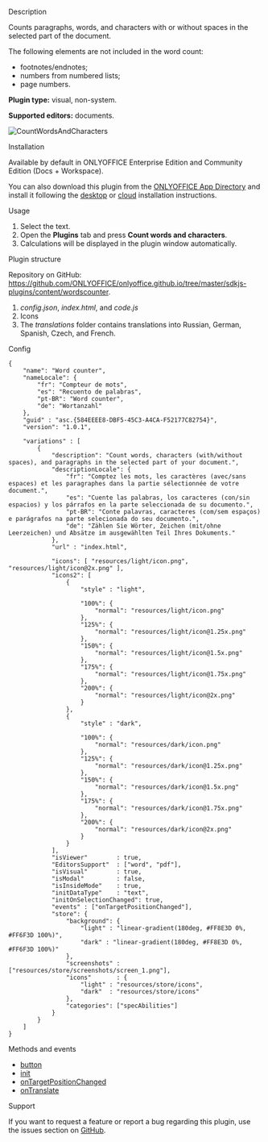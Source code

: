 Description

Counts paragraphs, words, and characters with or without spaces in the selected part of the document.

The following elements are not included in the word count:

* footnotes/endnotes;
* numbers from numbered lists;
* page numbers.

**Plugin type:** visual, non-system.

**Supported editors:** documents.

![CountWordsAndCharacters](/assets/images/plugins/gifs/count-words-and-characters.gif)

Installation

Available by default in ONLYOFFICE Enterprise Edition and Community Edition (Docs + Workspace).

You can also download this plugin from the [ONLYOFFICE App Directory](https://www.onlyoffice.com/en/app-directory/word-counter) and install it following the [desktop](/plugin/installation/desktop) or [cloud](/plugin/installation/cloud) installation instructions.

Usage

1. Select the text.
2. Open the **Plugins** tab and press **Count words and characters**.
3. Calculations will be displayed in the plugin window automatically.

Plugin structure

Repository on GitHub: <https://github.com/ONLYOFFICE/onlyoffice.github.io/tree/master/sdkjs-plugins/content/wordscounter>.

1. *config.json*, *index.html*, and *code.js*
2. Icons
3. The *translations* folder contains translations into Russian, German, Spanish, Czech, and French.

Config

```
{
    "name": "Word counter",
    "nameLocale": {
        "fr": "Compteur de mots",
        "es": "Recuento de palabras",
        "pt-BR": "Word counter",
        "de": "Wortanzahl"
    },
    "guid" : "asc.{584EEEE8-DBF5-45C3-A4CA-F52177C82754}",
    "version": "1.0.1",

    "variations" : [
        {
            "description": "Count words, characters (with/without spaces), and paragraphs in the selected part of your document.",
            "descriptionLocale": {
                "fr": "Comptez les mots, les caractères (avec/sans espaces) et les paragraphes dans la partie sélectionnée de votre document.",
                "es": "Cuente las palabras, los caracteres (con/sin espacios) y los párrafos en la parte seleccionada de su documento.",
                "pt-BR": "Conte palavras, caracteres (com/sem espaços) e parágrafos na parte selecionada do seu documento.",
                "de": "Zählen Sie Wörter, Zeichen (mit/ohne Leerzeichen) und Absätze im ausgewählten Teil Ihres Dokuments."
            },
            "url" : "index.html",

            "icons": [ "resources/light/icon.png", "resources/light/icon@2x.png" ],
            "icons2": [
                {
                    "style" : "light",
                    
                    "100%": {
                        "normal": "resources/light/icon.png"
                    },
                    "125%": {
                        "normal": "resources/light/icon@1.25x.png"
                    },
                    "150%": {
                        "normal": "resources/light/icon@1.5x.png"
                    },
                    "175%": {
                        "normal": "resources/light/icon@1.75x.png"
                    },
                    "200%": {
                        "normal": "resources/light/icon@2x.png"
                    }
                },
                {
                    "style" : "dark",
                    
                    "100%": {
                        "normal": "resources/dark/icon.png"
                    },
                    "125%": {
                        "normal": "resources/dark/icon@1.25x.png"
                    },
                    "150%": {
                        "normal": "resources/dark/icon@1.5x.png"
                    },
                    "175%": {
                        "normal": "resources/dark/icon@1.75x.png"
                    },
                    "200%": {
                        "normal": "resources/dark/icon@2x.png"
                    }
                }
            ],
            "isViewer"        : true,
            "EditorsSupport"  : ["word", "pdf"],
            "isVisual"        : true,
            "isModal"         : false,
            "isInsideMode"    : true,
            "initDataType"    : "text",
            "initOnSelectionChanged": true,
            "events" : ["onTargetPositionChanged"],
            "store": {
                "background": {
                    "light" : "linear-gradient(180deg, #FF8E3D 0%, #FF6F3D 100%)",
                    "dark" : "linear-gradient(180deg, #FF8E3D 0%, #FF6F3D 100%)"
                },
                "screenshots" : ["resources/store/screenshots/screen_1.png"],
                "icons"       : {
                    "light" : "resources/store/icons",
                    "dark"  : "resources/store/icons"
                },
                "categories": ["specAbilities"]
            }
        }
    ]
}
```

Methods and events

* [button](/plugin/events/button)
* [init](/plugin/events/init)
* [onTargetPositionChanged](/plugin/events/ontargetpositionchanged)
* [onTranslate](/plugin/events/ontranslate)

Support

If you want to request a feature or report a bug regarding this plugin, use the issues section on [GitHub](https://github.com/ONLYOFFICE/onlyoffice.github.io/issues).

